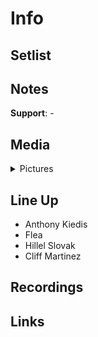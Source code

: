 # Info

## Setlist

## Notes

**Support**: -

## Media 

<details>
  <summary>Pictures</summary>
  <img alt="Flyer" title="Flyer" src="19850302f.jpg" height="200" /> 
</details>

## Line Up

* Anthony Kiedis
* Flea
* Hillel Slovak
* Cliff Martinez

## Recordings

## Links